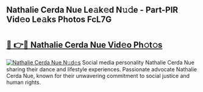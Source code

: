 ## Nathalie Cerda Nue Le𝚊k𝚎d N𝚞𝚍e - Part-PIR Vid𝚎o Le𝚊ks Photos FcL7G

# <h2><a href="http://fb7cy6.evod.top/?m=Nathalie+Cerda+Nue">🔗 👉🔴 Nathalie Cerda Nue Vid𝚎o Ph𝚘t𝚘s</a></h2>

[![Nathalie Cerda Nue N𝚞d𝚎s](https://i.imgur.com/8V9OHl7.gif)](http://fb7cy6.evod.top/?m=Nathalie+Cerda+Nue)
Social media personality Nathalie Cerda Nue sharing their dance and lifestyle experiences. Passionate advocate Nathalie Cerda Nue, known for their unwavering commitment to social justice and human rights. 
